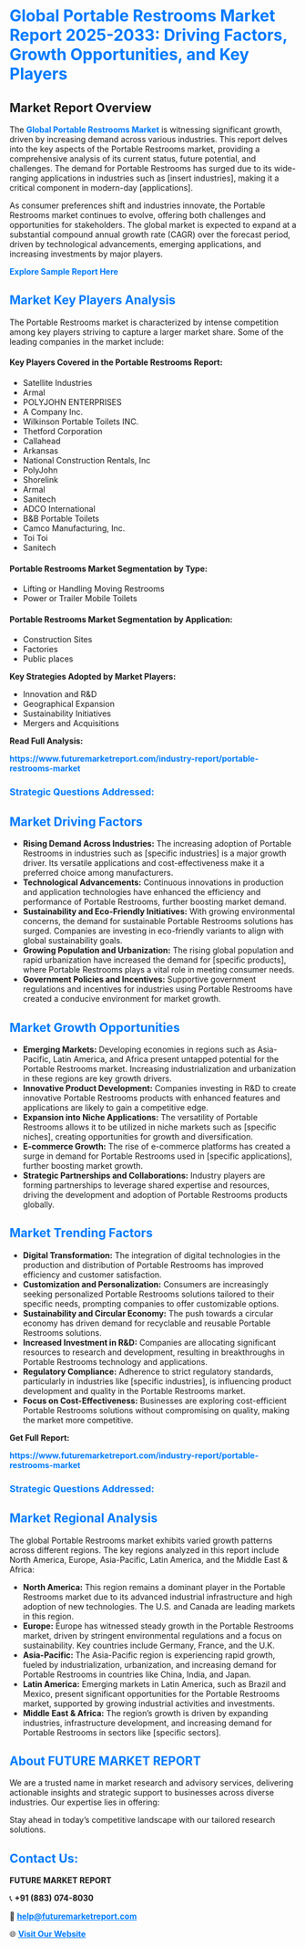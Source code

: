 <h1 style="color: #007BFF;">Global Portable Restrooms Market Report 2025-2033: Driving Factors, Growth Opportunities, and Key Players</h1>

<section id="overview">
<h2>Market Report Overview</h2>
<p>The <a href="https://www.futuremarketreport.com/industry-report/portable-restrooms-market" style="color: #007BFF; text-decoration: none;"><strong>Global Portable Restrooms Market</strong></a> is witnessing significant growth, driven by increasing demand across various industries. This report delves into the key aspects of the Portable Restrooms market, providing a comprehensive analysis of its current status, future potential, and challenges. The demand for Portable Restrooms has surged due to its wide-ranging applications in industries such as [insert industries], making it a critical component in modern-day [applications].</p>
<p>As consumer preferences shift and industries innovate, the Portable Restrooms market continues to evolve, offering both challenges and opportunities for stakeholders. The global market is expected to expand at a substantial compound annual growth rate (CAGR) over the forecast period, driven by technological advancements, emerging applications, and increasing investments by major players.</p>
</section>

<section id="overview">
<p><a href="https://www.futuremarketreport.com/request-sample/reportId=97837" style="color: #007BFF; text-decoration: none;"><strong>Explore Sample Report Here</strong></a></p>
</section>

<section id="key-players">
<h2 style="color: #007BFF;">Market Key Players Analysis</h2>
<p>The Portable Restrooms market is characterized by intense competition among key players striving to capture a larger market share. Some of the leading companies in the market include:</p>
<h4>Key Players Covered in the Portable Restrooms Report:</h4>
<ul><li>Satellite Industries</li><li>Armal</li><li>POLYJOHN ENTERPRISES</li><li>A Company Inc.</li><li>Wilkinson Portable Toilets INC.</li><li>Thetford Corporation</li><li>Callahead</li><li>Arkansas</li><li>National Construction Rentals, Inc</li><li>PolyJohn</li><li>Shorelink</li><li>Armal</li><li>Sanitech</li><li>ADCO International</li><li>B&amp;B Portable Toilets</li><li>Camco Manufacturing, Inc.</li><li>Toi Toi</li><li>Sanitech</li></ul>
<h4>Portable Restrooms Market Segmentation by Type:</h4>
<ul><li>Lifting or Handling Moving Restrooms</li><li>Power or Trailer Mobile Toilets</li></ul>

<h4>Portable Restrooms Market Segmentation by Application:</h4>
<ul><li>Construction Sites</li><li>Factories</li><li>Public places</li></ul>
<p><strong>Key Strategies Adopted by Market Players:</strong></p>
<ul>
<li>Innovation and R&D</li>
<li>Geographical Expansion</li>
<li>Sustainability Initiatives</li>
<li>Mergers and Acquisitions</li>
</ul>
</section>

<section>
<p><strong>Read Full Analysis: </strong></p><a href="https://www.futuremarketreport.com/industry-report/portable-restrooms-market" style="color: #007BFF; text-decoration: none;"><strong>https://www.futuremarketreport.com/industry-report/portable-restrooms-market</strong></a>
<h3 style="color: #007BFF;">Strategic Questions Addressed:</h3>
</section>

<section id="driving-factors">
<h2 style="color: #007BFF;">Market Driving Factors</h2>
<ul>
<li><strong>Rising Demand Across Industries:</strong> The increasing adoption of Portable Restrooms in industries such as [specific industries] is a major growth driver. Its versatile applications and cost-effectiveness make it a preferred choice among manufacturers.</li>
<li><strong>Technological Advancements:</strong> Continuous innovations in production and application technologies have enhanced the efficiency and performance of Portable Restrooms, further boosting market demand.</li>
<li><strong>Sustainability and Eco-Friendly Initiatives:</strong> With growing environmental concerns, the demand for sustainable Portable Restrooms solutions has surged. Companies are investing in eco-friendly variants to align with global sustainability goals.</li>
<li><strong>Growing Population and Urbanization:</strong> The rising global population and rapid urbanization have increased the demand for [specific products], where Portable Restrooms plays a vital role in meeting consumer needs.</li>
<li><strong>Government Policies and Incentives:</strong> Supportive government regulations and incentives for industries using Portable Restrooms have created a conducive environment for market growth.</li>
</ul>
</section>

<section id="growth-opportunities">
<h2 style="color: #007BFF;">Market Growth Opportunities</h2>
<ul>
<li><strong>Emerging Markets:</strong> Developing economies in regions such as Asia-Pacific, Latin America, and Africa present untapped potential for the Portable Restrooms market. Increasing industrialization and urbanization in these regions are key growth drivers.</li>
<li><strong>Innovative Product Development:</strong> Companies investing in R&D to create innovative Portable Restrooms products with enhanced features and applications are likely to gain a competitive edge.</li>
<li><strong>Expansion into Niche Applications:</strong> The versatility of Portable Restrooms allows it to be utilized in niche markets such as [specific niches], creating opportunities for growth and diversification.</li>
<li><strong>E-commerce Growth:</strong> The rise of e-commerce platforms has created a surge in demand for Portable Restrooms used in [specific applications], further boosting market growth.</li>
<li><strong>Strategic Partnerships and Collaborations:</strong> Industry players are forming partnerships to leverage shared expertise and resources, driving the development and adoption of Portable Restrooms products globally.</li>
</ul>
</section>

<section id="trending-factors">
<h2 style="color: #007BFF;">Market Trending Factors</h2>
<ul>
<li><strong>Digital Transformation:</strong> The integration of digital technologies in the production and distribution of Portable Restrooms has improved efficiency and customer satisfaction.</li>
<li><strong>Customization and Personalization:</strong> Consumers are increasingly seeking personalized Portable Restrooms solutions tailored to their specific needs, prompting companies to offer customizable options.</li>
<li><strong>Sustainability and Circular Economy:</strong> The push towards a circular economy has driven demand for recyclable and reusable Portable Restrooms solutions.</li>
<li><strong>Increased Investment in R&D:</strong> Companies are allocating significant resources to research and development, resulting in breakthroughs in Portable Restrooms technology and applications.</li>
<li><strong>Regulatory Compliance:</strong> Adherence to strict regulatory standards, particularly in industries like [specific industries], is influencing product development and quality in the Portable Restrooms market.</li>
<li><strong>Focus on Cost-Effectiveness:</strong> Businesses are exploring cost-efficient Portable Restrooms solutions without compromising on quality, making the market more competitive.</li>
</ul>
</section>

<section>
<p><strong>Get Full Report: </strong></p><a href="https://www.futuremarketreport.com/industry-report/portable-restrooms-market" style="color: #007BFF; text-decoration: none;"><strong>https://www.futuremarketreport.com/industry-report/portable-restrooms-market</strong></a>
<h3 style="color: #007BFF;">Strategic Questions Addressed:</h3>
</section>


<section id="regional-analysis">
<h2 style="color: #007BFF;">Market Regional Analysis</h2>
<p>The global Portable Restrooms market exhibits varied growth patterns across different regions. The key regions analyzed in this report include North America, Europe, Asia-Pacific, Latin America, and the Middle East & Africa:</p>
<ul>
<li><strong>North America:</strong> This region remains a dominant player in the Portable Restrooms market due to its advanced industrial infrastructure and high adoption of new technologies. The U.S. and Canada are leading markets in this region.</li>
<li><strong>Europe:</strong> Europe has witnessed steady growth in the Portable Restrooms market, driven by stringent environmental regulations and a focus on sustainability. Key countries include Germany, France, and the U.K.</li>
<li><strong>Asia-Pacific:</strong> The Asia-Pacific region is experiencing rapid growth, fueled by industrialization, urbanization, and increasing demand for Portable Restrooms in countries like China, India, and Japan.</li>
<li><strong>Latin America:</strong> Emerging markets in Latin America, such as Brazil and Mexico, present significant opportunities for the Portable Restrooms market, supported by growing industrial activities and investments.</li>
<li><strong>Middle East & Africa:</strong> The region’s growth is driven by expanding industries, infrastructure development, and increasing demand for Portable Restrooms in sectors like [specific sectors].</li>
</ul>
</section>

<footer>
<h2 style="color: #007BFF;">About FUTURE MARKET REPORT</h2>
<p>We are a trusted name in market research and advisory services, delivering actionable insights and strategic support to businesses across diverse industries. Our expertise lies in offering:</p>

<p>Stay ahead in today’s competitive landscape with our tailored research solutions.</p>

<h2 style="color: #007BFF;">Contact Us:</h2>
<p><strong>FUTURE MARKET REPORT</strong></p>
<p>📞 <strong>+91 (883) 074-8030</strong></p>
<p>📧 <strong><a href="mailto:help@futuremarketreport.com" style="color: #007BFF;">help@futuremarketreport.com</a></strong></p>
<p>🌐 <strong><a href="https://www.futuremarketreport.com/" style="color: #007BFF;">Visit Our Website</a></strong></p>
</footer>